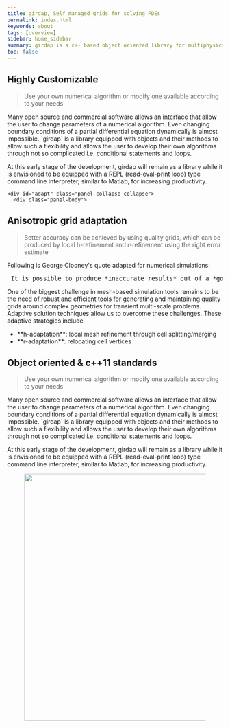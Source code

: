 ```yaml
---
title: girdap, Self managed grids for solving PDEs
permalink: index.html
keywords: about
tags: [overview]
sidebar: home_sidebar
summary: girdap is a c++ based object oriented library for multiphysics simulations on self-managed grids 
toc: false
---
```


<div class="panel-group" id="accordion">

   <!-- Flexible --> 
   <div id="flexible" class="collapse">
       <div class="panel-body">
<h2> Highly Customizable </h2>
          <blockquote>Use your own numerical algorithm or modify one available according to your needs</blockquote>
          <p>Many open source and commercial software allows an interface that allow the user to change parameters of a numerical algorithm. Even changing boundary conditions of a partial differential equation dynamically is almost impossible. `girdap` is a library equipped with objects and their methods to allow such a flexibility and allows the user to develop their own algorithms through not so complicated i.e. conditional statements and loops.</p>
          <p>At this early stage of the development, girdap will remain as a library while it is envisioned to be equipped with a REPL (read-eval-print loop) type command line interpreter, similar to Matlab, for increasing productivity. </p>
      </div>
  </div>

  <!-- accurate --> 
    <div id="adapt" class="panel-collapse collapse">
      <div class="panel-body">
<h2> Anisotropic grid adaptation </h2>

<blockquote> Better accuracy can be achieved by using quality grids, which can be produced by local h-refinement and r-refinement using the right error estimate </blockquote>

<p>Following is George Clooney's quote adapted for numerical simulations: </p>

<pre> It is possible to produce *inaccurate results* out of a *good grid*, but it is almost impossible to produce *accurate results* out of a *bad grid*. </pre>

<p>One of the biggest challenge in mesh-based simulation tools remains to be the need of robust and efficient tools for generating and maintaining quality grids around complex geometries for transient multi-scale problems. Adaptive solution techniques allow us to overcome these challenges. These adaptive strategies include </p>
<ul>
<li> **h-adaptation**: local mesh refinement through cell splitting/merging </li>
<li> **r-adaptation**: relocating cell vertices </li>
</ul>


</div>
</div>



   <!-- ooo --> 
   <div id="ooo" class="collapse">
       <div class="panel-body">
<h2> Object oriented & c++11 standards</h2>
          <blockquote>Use your own numerical algorithm or modify one available according to your needs</blockquote>
          <p>Many open source and commercial software allows an interface that allow the user to change parameters of a numerical algorithm. Even changing boundary conditions of a partial differential equation dynamically is almost impossible. `girdap` is a library equipped with objects and their methods to allow such a flexibility and allows the user to develop their own algorithms through not so complicated i.e. conditional statements and loops.</p>
          <p>At this early stage of the development, girdap will remain as a library while it is envisioned to be equipped with a REPL (read-eval-print loop) type command line interpreter, similar to Matlab, for increasing productivity. </p>
      </div>
  </div>


<figure align="center" style="1px solid #ddd">
<img class="docimage" width="833" height="576" src="{{site.baseurl}}/images/highlight.png" alt="" usemap="#Map">
<map name="Map">
    <area title="Highly Customizable" href="#flexible" class="accordion-toggle" data-toggle="collapse" data-parent="#accordion" shape="rect" coords="455,57,778,190">
    <area nametitle="Anisotropic grid refinement" href="#adapt" class="accordion-toggle" data-toggle="collapse" data-parent="#accordion" shape="rect" coords="530,234,833,353">
    <area title="Easy manage - object oriented" href="#ooo" class="noCrossRef accordion-toggle" data-toggle="collapse" data-parent="#accordion" shape="rect" coords="460,385,790,520">
    <area title="girdap" title="girdap" href="index.html" shape="rect" coords="0,0,200,180">
</map>
</figure>

</div>
<script src="{{site.baseurl}}/js/jquery.rwdImageMaps.min.js"></script>
<script>
$(document).ready(function(e) {
	$('img[usemap]').rwdImageMaps();
	var acc = $( "area" ); 

	for (i = 0; i < acc.length; i++) {	
            $( acc[i] ).onclick = function() {
               //for (j = 0; j < acc.length; j++) {
               //   acc[j].classList.remove("in");
	       //}
	       $( $(this).getAttribute('href') )[0].classList.toggle("in");
            }; 
        }
});

</script>


